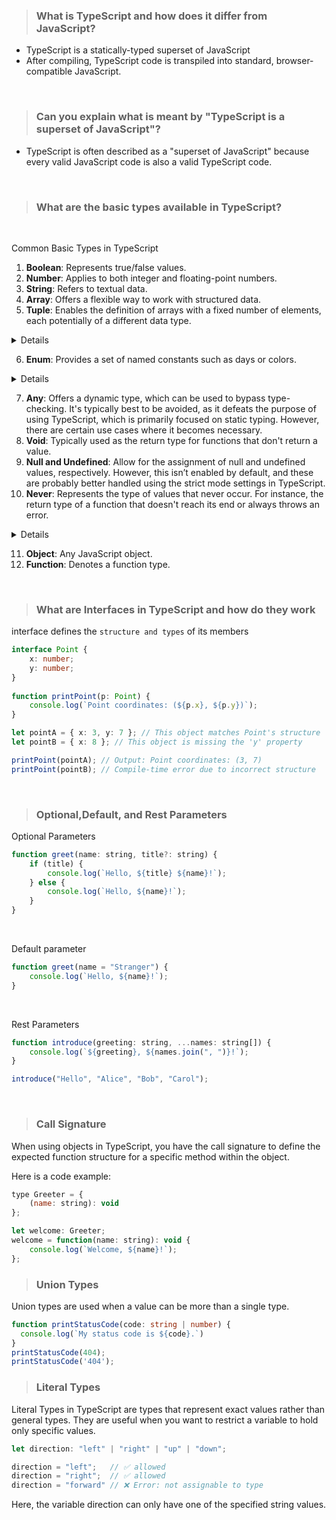 > ###  What is TypeScript and how does it differ from JavaScript?
- TypeScript is a statically-typed superset of JavaScript
- After compiling, TypeScript code is transpiled into standard, browser-compatible JavaScript.
<br>

> ### Can you explain what is meant by "TypeScript is a superset of JavaScript"?
- TypeScript is often described as a "superset of JavaScript" because every valid JavaScript code is also a valid TypeScript code.
<br>

> ### What are the basic types available in TypeScript?
<br>

Common Basic Types in TypeScript

1. **Boolean**: Represents true/false values.
2. **Number**: Applies to both integer and floating-point numbers.
3. **String**: Refers to textual data.
4. **Array**: Offers a flexible way to work with structured data.
5. **Tuple**: Enables the definition of arrays with a fixed number of elements, each potentially of a different data type.

<details>

```js
let employee: [string, number, boolean] = ['John', 35, true];
```
</details>

6. **Enum**: Provides a set of named constants such as days or colors.

<details>

```js
enum WeekDays { Monday, Tuesday, Wednesday, Thursday, Friday }
let today: WeekDays = WeekDays.Wednesday;
```
</details>

7. **Any**: Offers a dynamic type, which can be used to bypass type-checking. It's typically best to be avoided, as it defeats the purpose of using TypeScript, which is primarily focused on static typing. However, there are certain use cases where it becomes necessary.
8. **Void**: Typically used as the return type for functions that don't return a value.
9. **Null and Undefined**: Allow for the assignment of null and undefined values, respectively. However, this isn’t enabled by default, and these are probably better handled using the strict mode settings in TypeScript.
10. **Never**: Represents the type of values that never occur. For instance, the return type of a function that doesn't reach its end or always throws an error.

<details>

```js
function errorMessage(message: string): never {
  throw new Error(message);
}
```
</details>

11. **Object**: Any JavaScript object.
12. **Function**: Denotes a function type.

<br>

> ### What are Interfaces in TypeScript and how do they work

interface defines the `structure and types` of its members

```ts
interface Point {
    x: number;
    y: number;
}
  
function printPoint(p: Point) {
    console.log(`Point coordinates: (${p.x}, ${p.y})`);
}

let pointA = { x: 3, y: 7 }; // This object matches Point's structure
let pointB = { x: 8 }; // This object is missing the 'y' property

printPoint(pointA); // Output: Point coordinates: (3, 7)
printPoint(pointB); // Compile-time error due to incorrect structure
```
<br>

> ### Optional,Default, and Rest Parameters

Optional Parameters
```js
function greet(name: string, title?: string) {
    if (title) {
        console.log(`Hello, ${title} ${name}!`);
    } else {
        console.log(`Hello, ${name}!`);
    }
}
```
<br>


Default parameter
```js
function greet(name = "Stranger") {
    console.log(`Hello, ${name}!`);
}
```
<br>


Rest Parameters
```js
function introduce(greeting: string, ...names: string[]) {
    console.log(`${greeting}, ${names.join(", ")}!`);
}

introduce("Hello", "Alice", "Bob", "Carol");
```
<br>

> ### Call Signature

When using objects in TypeScript, you have the call signature to define the expected function structure for a specific method within the object.

Here is a code example:

```js
type Greeter = {
    (name: string): void
};

let welcome: Greeter;
welcome = function(name: string): void {
    console.log(`Welcome, ${name}!`);
};
```

> ### Union Types

Union types are used when a value can be more than a single type.

```ts
function printStatusCode(code: string | number) {
  console.log(`My status code is ${code}.`)
}
printStatusCode(404);
printStatusCode('404');
```

> ### Literal Types

Literal Types in TypeScript are types that represent exact values rather than general types. They are useful when you want to restrict a variable to hold only specific values.

```ts
let direction: "left" | "right" | "up" | "down";

direction = "left";   // ✅ allowed
direction = "right";  // ✅ allowed
direction = "forward" // ❌ Error: not assignable to type
```

Here, the variable direction can only have one of the specified string values.


